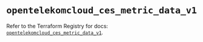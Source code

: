 # `opentelekomcloud_ces_metric_data_v1`

Refer to the Terraform Registry for docs: [`opentelekomcloud_ces_metric_data_v1`](https://registry.terraform.io/providers/opentelekomcloud/opentelekomcloud/1.36.42/docs/resources/ces_metric_data_v1).
